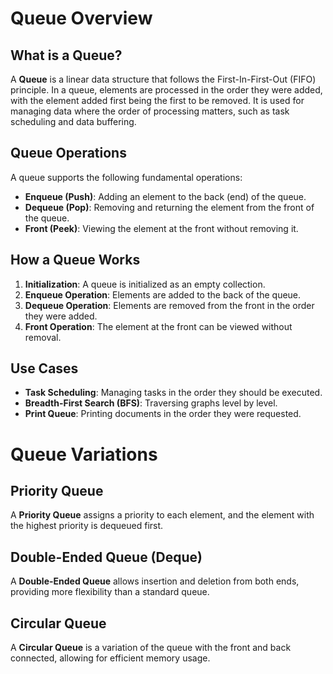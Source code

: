 # Queue Overview

## What is a Queue?
A **Queue** is a linear data structure that follows the First-In-First-Out (FIFO) principle. In a queue, elements are processed in the order they were added, with the element added first being the first to be removed. 
It is used for managing data where the order of processing matters, such as task scheduling and data buffering.

## Queue Operations
A queue supports the following fundamental operations:
- **Enqueue (Push)**: Adding an element to the back (end) of the queue.
- **Dequeue (Pop)**: Removing and returning the element from the front of the queue.
- **Front (Peek)**: Viewing the element at the front without removing it.


## How a Queue Works
1. **Initialization**: A queue is initialized as an empty collection.
2. **Enqueue Operation**: Elements are added to the back of the queue.
3. **Dequeue Operation**: Elements are removed from the front in the order they were added.
4. **Front Operation**: The element at the front can be viewed without removal.


## Use Cases
- **Task Scheduling**: Managing tasks in the order they should be executed.
- **Breadth-First Search (BFS)**: Traversing graphs level by level.
- **Print Queue**: Printing documents in the order they were requested.


# Queue Variations

## Priority Queue
A **Priority Queue** assigns a priority to each element, and the element with the highest priority is dequeued first.

## Double-Ended Queue (Deque)
A **Double-Ended Queue** allows insertion and deletion from both ends, providing more flexibility than a standard queue.

## Circular Queue
A **Circular Queue** is a variation of the queue with the front and back connected, allowing for efficient memory usage.